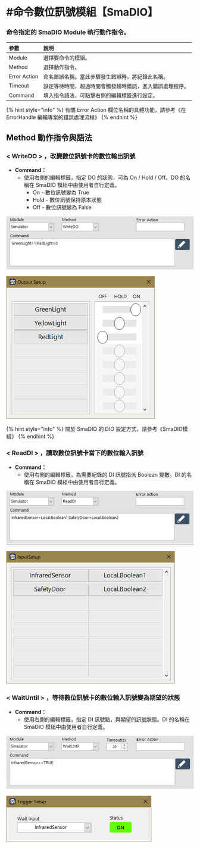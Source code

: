 # \#命令數位訊號模組【SmaDIO】

### 命令指定的 SmaDIO Module 執行動作指令。

| 參數 | 說明 |
| :--- | :--- |
| Module | 選擇要命令的模組。 |
| Method | 選擇動作指令。 |
| Error Action | 命名錯誤名稱。當此步驟發生錯誤時，將紀錄此名稱。 |
| Timeout | 設定等待時間，超過時間會觸發超時錯誤，進入錯誤處理程序。 |
| Command | 填入指令語法，可點擊右側的編輯標籤進行設定。 |

{% hint style="info" %}
有關 Error Action 欄位名稱的具體功能，請參考《在 ErrorHandle 編輯專案的錯誤處理流程》
{% endhint %}

## Method 動作指令與語法

### **&lt; WriteDO &gt; ，改變數位訊號卡的數位輸出訊號**

* **Command：**
  * 使用右側的編輯標籤，指定 DO 的狀態，可為 On / Hold / Off。DO 的名稱在 SmaDIO 模組中由使用者自行定義。
    * On - 數位訊號變為 True
    * Hold - 數位訊號保持原本狀態
    * Off - 數位訊號變為 False

![SmaDIO - WriteDO](../../../../../.gitbook/assets/smadio_writedo.PNG)

![SmaDIO - WriteDO setup](../../../../../.gitbook/assets/smadio_writedo-setup.PNG)

{% hint style="info" %}
關於 SmaDIO 的 DIO 設定方式，請參考《SmaDIO模組》
{% endhint %}

### **&lt; ReadDI &gt; ，讀取數位訊號卡當下的數位輸入訊號**

* **Command：**
  * 使用右側的編輯標籤，為需要紀錄的 DI 訊號指派 Boolean 變數。DI 的名稱在 SmaDIO 模組中由使用者自行定義。

![SmaDIO - ReadDI](../../../../../.gitbook/assets/smadio_readdi.PNG)

![SmaDIO - ReadDI setup](../../../../../.gitbook/assets/smadio_readdi-setup.PNG)

### **&lt; WaitUntil &gt; ，等待數位訊號卡的數位輸入訊號變為期望的狀態**

* **Command：**
  * 使用右側的編輯標籤，指定 DI 訊號點，與期望的訊號狀態。DI 的名稱在 SmaDIO 模組中由使用者自行定義。

![SmaDIO - WaitUntil](../../../../../.gitbook/assets/smadio_waituntil.PNG)

![SmaDIO - WaitUntil setup](../../../../../.gitbook/assets/smadio_waituntil-setup.PNG)


